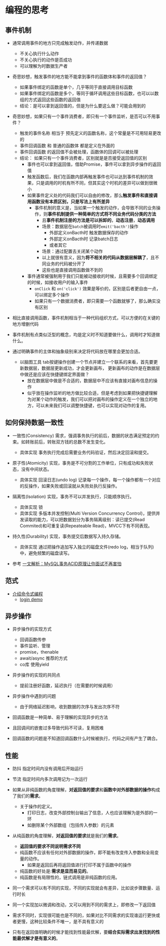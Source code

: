 # 编程的思考

## 事件机制

* 通常调用事件的地方只完成触发动作，并传递数据
  * 不关心执行什么动作
  * 不关心执行的动作是否成功
  * 可以理解为时数据生产者

* 奇思妙想，触发事件的地方能不能拿到事件的函数体和事件的返回值？
  * 如果事件绑定的函数是单个，几乎等同于直接调用目标函数
  * 如果事件绑定的函数是多个，等同于循环调用这些目标函数，也可以以数组的方式返回这些函数的返回值
  * 结论：是可以拿到返回值的，但是为什么要这么做？可能会用到的

* 奇思妙想，如果只有一个事件消费者，即只有一个事件监听，是否可以不用事件？
  * 触发的事件名称 相当于 预先定义的函数名称，这个常量是不可用轻易更改的
  * 事件回调函数 和 普通的函数体 都是定义在外面的
  * 事件回调函数 的返回值不会被处理，函数体的回调可以被处理
  * 结论： 如果只有一个事件消费者，区别就是是否接受返回值的区别
    * 事件也可以拿到返回值，借助Promise，事件可以拿到异步操作的返回值
    * 触发函数后，我们在函数内部再触发事件也可以达到事件机制的效果，只是调用的时机有所不同，但其实这个时机的差异可以做到很微小
    * 如果事件定义处的代码我们可以自由的修改，那么**触发事件和直接调用函数没有本质区别，只是写法上有所差异**
      * 事件机制的意义是，当如果一个触发的动作，会导致不同的业务操作，则**事件机制提供一种简单的方式将不同业务代码分类的方法**
        * 且**事件机制注册的方法是可以拆卸的**，**动态注册**，**动态调用**
        * 场景：数据层在`batch`被调用时`emit('bacth')`操作
          * 外部定义onBacth时 触发数据保存的动作
          * 外部定义onBacth时 记录batch日志
          * 或者其它
        * 场景：通过配置去关闭某个动作
        * 以上就很有意义，因为**将不相关的代码从数据层解耦了**，且不同业务的代码被分开了
        * 这些也是直接调用函数做不到的
    * 事件通常被强制用于我们只能被动接收的时候，且需要多个回调绑定的时候，如接收用户的输入事件
      * `onClick` 和 `on('click')` 效果是等价的，区别是后者更自由一点，可以绑定多个操作
      * 如果只有一个数据消费者，即只需要一个函数就够了，那么确实没有区别

* 相比直接调用函数，事件机制相当于一种代码组织方式，可以方便的在关键的地方增删代码
* 事件机制有点类似泛型的概念，均是定义时不知道要做什么，调用时才知道做什么。
* 通过明确事件的主体和抽象级别来决定将代码放在哪里会更加合适。
  * 以脑图工具 tab按键操作创建一个节点并建立一个联系的来看，首先要更新数据层，数据层更新成功，才会更新画布， 更新画布的动作是在数据层中做还是应该在快捷键绑定界面做？
    * 放在数据层中做是不合适的，数据层中不应该有直接对画布信息的操作
    * 似乎放在操作监听的地方做比较合适，但是考虑到如果把快捷键理解为对某个动作的触发，我们可以把对画布的操作定义在一个独立的地方，可以未来我们可以调整快捷键，也可以实现对动作的复用。

## 如何保持数据一致性

* 一致性(Consistency) 需求，强调事务执行的前后，数据的状态满足预定的约束。如转账前后，转账双方钱的总数不发生变化。  
  * 具体实现 事务执行完成后需要业务代码验证，然后决定回滚和提交。
* 原子性(Atomicity) 实现，事务是不可分割的工作单位，只有成功和失败状态，没有中间状态。
  * 具体实现 回滚日志(undo log) 记录每一个操作，每一个操作都有一个对应的反操作，如果失败或回滚就从失败处执行反操作。
* 隔离性(Isolation) 实现，事务不可以并发执行，只能顺序执行。
  * 具体实现 锁
  * 具体实现 多版本并发控制(Multi Version Concurrency Control)，提供并发读取的能力，可以把数据划分为事务隔离级别：读已提交(Read Commited)和可重复读(Repeateable Read)，MVCC下有不同表现。
* 持久性(Durability) 实现，事务提交后数据写入持久存储。
  * 具体实现 通过把操作追加写入独立的磁盘文件(redo log，相当于队列)中，避免频繁的磁盘读写。

* 参考 [一文解析：MySQL事务ACID原理让你面试不再害怕](https://zhuanlan.zhihu.com/p/65438009)

## 范式

* [介绍命令式编程](http://codenugget.co/2015/03/05/declarative-vs-imperative-programming-web.html)
  * [login demo](https://jsfiddle.net/b00gizm/f011j2qo/1/)

## 异步操作

* 异步操作的实现方式
  * 回调函数传参
  * 事件监听、管理
  * promise，thenable
  * await/async 推荐的方式
  * co库 使用yield

* 异步操作的实现的共同点
  * 提前注册好函数，延迟执行（在需要的时候调用）

* 异步操作中遇到的问题
  * 由于网络延迟影响，收到数据的次序与发出次序不符

* 回调函数是一种简单、易于理解的实现异步的方法
* 且回调间的嵌套过多导致代码不可读，复用困难
* 回调函数的问题是不知道回调函数什么时候被执行，代码之间有产生了耦合。

## 性能

* 防抖 指定时间内没有调用后开始运行
* 节流 指定时间内多次调用记为一次运行

* 如果从非纯函数的角度理解，**对返回值的要求**和**函数中对外部数据的操作**构成了我们的**需求**。
  * 关于操作的定义。
    * 打印日志，改变外部控制台输出了信息，人也应该理解为是外部的一环
    * 如删除某个外部数组（包括传入参数）的元素

* 从纯函数的角度理解，**对返回值的要求**就是我们的**需求**。
  * **返回值的要求不同说明需求不同**
  * 纯函数不应该有任何对外部数据的操作，即不能有改变传入参数和全局变量的动作。
    * 如果是返回后再将返回值进行打印不属于函数中的操作
  * 纯函数的好处是:**需求是显而易见的**。
  * 纯函数是有局限性的，链式调用是非纯函数的应用。

* 同一个需求可以有不同的实现，不同的实现就会有差异，比如说步骤数量、运行时长
* 同一个实现加以微调和改动，又可以用到不同的需求上，即修改一下返回值
* 需求不同时，实现很可能也是不同的，如果对比不同需求的实现谁运行更快或者更慢，这种比较条件不唯一，是不具有意义的
* 只有在返回值明确的时候才能找到性能最优解，要**结合实际需求出发找到的性能最优解才是有意义的**。
